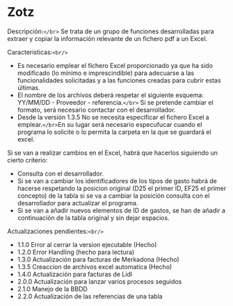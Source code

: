 # Zotz

Descripción:`</br>`
    Se trata de un grupo de funciones desarrolladas para extraer y copiar la información relevante de un fichero pdf a un Excel.

Caracteristicas:`<br/>`

* Es necesario emplear el fichero Excel proporcionado ya que ha sido modificado (lo mínimo e imprescindible) para adecuarse a las funcionalidades solicitadas y a las funciones creadas para cubrir estas últimas.
* El nombre de los archivos deberá respetar el siguiente esquema: YY/MM/DD - Proveedor - referencia.`</br>`
  Si se pretende cambiar el formato, será necesario contactar con el desarrollador.
* Desde la versión 1.3.5 No se necesita especificar el fichero Excel a emplear.`</br>`En su lugar será necesario especufucar cuando el programa lo solicite o lo permita la carpeta en la que se guardará el excel.

Si se van a realizar cambios en el Excel, habrá que hacerlos siguiendo un cierto criterio:

* Consulta con el desarrollador.
* Si se van a cambiar los identificadores de los tipos de gasto habrá de hacerse
  respetando la posicion original (D25 el primer ID, EF25 el primer concepto) de la tabla
  si se va a cambiar la posición consulta con el desarrollador para actualizar el programa.
* Si se van a añadir nuevos elementos de ID de gastos, se han de añadir a continuación de la
  tabla original y sin dejar espacios.

Actualizaciones pendientes:`<br/>`

* 1.1.0 Error al cerrar la version ejecutable (Hecho)
* 1.2.0 Error Handling (hecho para lectura)
* 1.3.0 Actualización para facturas de Merkadona (Hecho)
* 1.3.5 Creaccion de archivos excel automatica (Hecho)
* 1.4.0 Actualización para facturas de Lidl
* 2.0.0 Actualización para lanzar varios procesos seguidos
* 2.1.0 Manejo de la BBDD
* 2.2.0 Actualización de las referencias de una tabla
